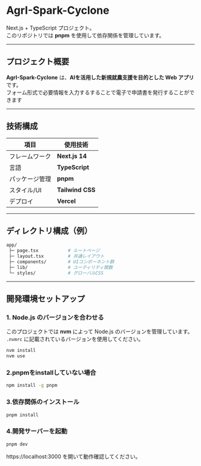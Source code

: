 # AgrI-Spark-Cyclone

Next.js + TypeScript プロジェクト。  
このリポジトリでは **pnpm** を使用して依存関係を管理しています。

---

## プロジェクト概要

**AgrI-Spark-Cyclone** は、**AIを活用した新規就農支援を目的とした Web アプリ**です。  
フォーム形式で必要情報を入力するすることで電子で申請書を発行することができます

---

## 技術構成

| 項目 | 使用技術 |
|------|------------|
| フレームワーク | **Next.js 14** |
| 言語 | **TypeScript** |
| パッケージ管理 | **pnpm** |
| スタイル/UI | **Tailwind CSS** |
| デプロイ | **Vercel** |

---

## ディレクトリ構成（例）

```bash
app/
 ├─ page.tsx           # ルートページ
 ├─ layout.tsx         # 共通レイアウト
 ├─ components/        # UIコンポーネント群
 ├─ lib/               # ユーティリティ関数
 └─ styles/            # グローバルCSS
```
---

## 開発環境セットアップ

### 1. Node.js のバージョンを合わせる
このプロジェクトでは **nvm** によって Node.js のバージョンを管理しています。  
`.nvmrc` に記載されているバージョンを使用してください。

```bash
nvm install
nvm use
```
### 2.pnpmをinstallしていない場合

```bash
npm install -g pnpm 
```

### 3.依存関係のインストール
```bash
pnpm install
```

### 4.開発サーバーを起動
```bash
pnpm dev
```
https://localhost:3000
を開いて動作確認してください。
